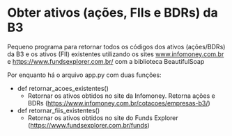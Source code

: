 <h1>Obter ativos (ações, FIIs e BDRs) da B3</h1>

Pequeno programa para retornar todos os códigos dos ativos (ações/BDRs) da B3 e os ativos (FII) existentes utilizando os sites www.infomoney.com.br e https://www.fundsexplorer.com.br/ com a biblioteca BeautifulSoap

Por enquanto há o arquivo app.py com duas funções:

* def retornar_acoes_existentes()
  * Retornar os ativos obtidos no site da Infomoney. Retorna ações e BDRs (https://www.infomoney.com.br/cotacoes/empresas-b3/)
* def retornar_fiis_existentes()
  * Retornar os ativos obtidos no site do Funds Explorer (https://www.fundsexplorer.com.br/funds)
